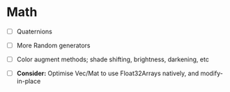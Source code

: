 # Math

- [ ] Quaternions

- [ ] More Random generators

- [ ] Color augment methods; shade shifting, brightness, darkening, etc

- [ ] **Consider:** Optimise Vec/Mat to use Float32Arrays natively, and modify-in-place
